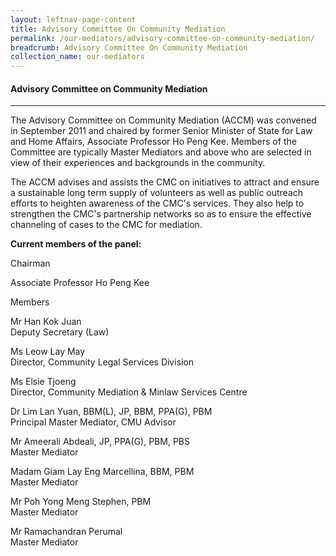 ```yaml
---
layout: leftnav-page-content
title: Advisory Committee On Community Mediation
permalink: /our-mediators/advisory-committee-on-community-mediation/
breadcrumb: Advisory Committee On Community Mediation
collection_name: our-mediators
---
```


#### Advisory Committee on Community Mediation
---

The Advisory Committee on Community Mediation (ACCM) was convened in September 2011 and chaired by former Senior Minister of State for Law and Home Affairs, Associate Professor Ho Peng Kee. Members of the Committee are typically Master Mediators and above who are selected in view of their experiences and backgrounds in the community.

 
The ACCM advises and assists the CMC on initiatives to attract and ensure a sustainable long term supply of volunteers as well as public outreach efforts to heighten awareness of the CMC's services. They also help to strengthen the CMC's partnership networks so as to ensure the effective channeling of cases to the CMC for mediation.


**Current members of the panel:**


Chairman

Associate Professor Ho Peng Kee<br>


Members    

Mr Han Kok Juan<br>
Deputy Secretary (Law)

Ms Leow Lay May<br>
Director, Community Legal Services Division

Ms Elsie Tjoeng<br>
Director, Community Mediation & Minlaw Services Centre

Dr Lim Lan Yuan, BBM(L), JP, BBM, PPA(G), PBM<br>
Principal Master Mediator, CMU Advisor

Mr Ameerali Abdeali, JP, PPA(G), PBM, PBS<br>
Master Mediator

Madam Giam Lay Eng Marcellina, BBM, PBM<br>
Master Mediator

Mr Poh Yong Meng Stephen, PBM<br>
Master Mediator

Mr Ramachandran Perumal<br>
Master Mediator
